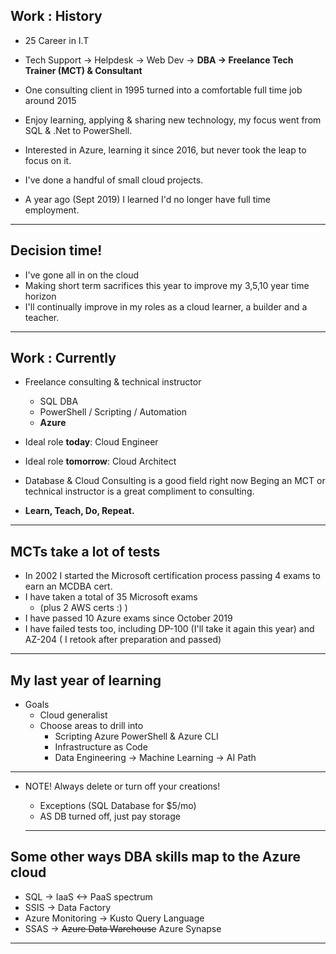 
## Work : History

* 25 Career in I.T
* Tech Support -> Helpdesk -> Web Dev -> 
         **DBA -> Freelance Tech Trainer (MCT) & Consultant**

* One consulting client in 1995 turned into a comfortable full time job around 2015
* Enjoy learning, applying & sharing new technology, my focus went from SQL & .Net to PowerShell.
* Interested in Azure, learning it since 2016, but never took the leap to focus on it.
* I've done a handful of small cloud projects.
* A year ago (Sept 2019) I learned I'd no longer have full time employment.

___


## Decision time!

* I've gone all in on the cloud
* Making short term sacrifices this year to improve my 3,5,10 year time horizon
* I'll continually improve in my roles as a cloud learner, a builder and a teacher.

___

## Work : Currently

* Freelance consulting & technical instructor
  * SQL DBA
  * PowerShell / Scripting / Automation
  * **Azure**

* Ideal role **today**: Cloud Engineer 
* Ideal role **tomorrow**: Cloud Architect

* Database & Cloud Consulting is a good field right now
Beging an MCT or technical instructor is a great compliment to consulting.
* **Learn, Teach, Do, Repeat.** 
___

## MCTs take a lot of tests

- In 2002 I started the Microsoft certification process passing 4 exams to earn an MCDBA cert.
- I have taken a total of 35 Microsoft exams
  - (plus 2 AWS certs :) )
- I have passed 10 Azure exams since October 2019
- I have failed tests too, including DP-100 (I'll take it again this year) and AZ-204 ( I retook after preparation and passed)


___

## My last year of learning

- Goals
  - Cloud generalist
  - Choose areas to drill into
    - Scripting Azure PowerShell & Azure CLI
    - Infrastructure as Code
    - Data Engineering -> Machine Learning -> AI Path

___




  - NOTE! Always delete or turn off your creations!
    - Exceptions (SQL Database for $5/mo)
    - AS DB turned off, just pay storage




    ___

## Some other ways DBA skills map to the Azure cloud

- SQL -> IaaS <-> PaaS spectrum
- SSIS -> Data Factory
- Azure Monitoring -> Kusto Query Language
- SSAS -> ~~Azure Data Warehouse~~ Azure Synapse

___